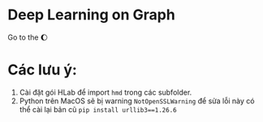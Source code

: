 # Deep Learning on Graph
Go to the 🌔

# Các lưu ý:
1. Cài đặt gói HLab để import ```hmd``` trong các subfolder.
2. Python trên MacOS sẽ bị warning ```NotOpenSSLWarning``` để sửa lỗi này có thể cài lại bản cũ ```pip install urllib3==1.26.6```